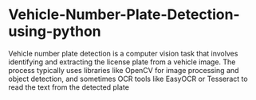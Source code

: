 # Vehicle-Number-Plate-Detection-using-python
Vehicle number plate detection is a computer vision task that involves identifying and extracting the license plate from a vehicle image. The process typically uses libraries like OpenCV for image processing and object detection, and sometimes OCR  tools like EasyOCR or Tesseract to read the text from the detected plate

